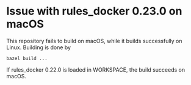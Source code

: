 # Issue with rules_docker 0.23.0 on macOS

This repository fails to build on macOS, while it builds successfully on Linux. Building is done by

```
bazel build ...
```

If rules_docker 0.22.0 is loaded in WORKSPACE, the build succeeds on macOS.

